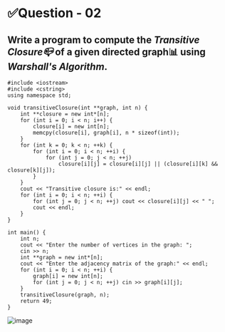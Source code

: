 # ✅Question - 02
## Write a program to compute the _Transitive Closure📪_ of a given directed graph📊 using _Warshall's Algorithm_.

```
#include <iostream>
#include <cstring>
using namespace std;

void transitiveClosure(int **graph, int n) {
    int **closure = new int*[n];
    for (int i = 0; i < n; i++) {
        closure[i] = new int[n];
        memcpy(closure[i], graph[i], n * sizeof(int));
    }
    for (int k = 0; k < n; ++k) {
        for (int i = 0; i < n; ++i) {
            for (int j = 0; j < n; ++j)
                closure[i][j] = closure[i][j] || (closure[i][k] && closure[k][j]);
        }
    }
    cout << "Transitive closure is:" << endl;
    for (int i = 0; i < n; ++i) {
        for (int j = 0; j < n; ++j) cout << closure[i][j] << " ";
        cout << endl;
    }
}

int main() {
    int n;
    cout << "Enter the number of vertices in the graph: ";
    cin >> n;
    int **graph = new int*[n];
    cout << "Enter the adjacency matrix of the graph:" << endl;
    for (int i = 0; i < n; ++i) {
        graph[i] = new int[n];
        for (int j = 0; j < n; ++j) cin >> graph[i][j];
    }
    transitiveClosure(graph, n);
    return 49;
}
```

![image](https://github.com/shrudex/DSE/assets/91502997/578e99cc-174f-4d73-b592-44a11f84c21f)

